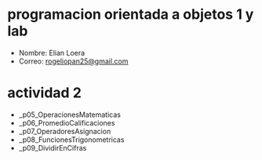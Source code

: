 # programacion orientada a objetos 1 y lab 

- Nombre: Elian Loera 
- Correo: rogeliopan25@gmail.com

# actividad 2

- _p05_OperacionesMatematicas
- _p06_PromedioCalificaciones
- _p07_OperadoresAsignacion
- _p08_FuncionesTrigonometricas
- _p09_DividirEnCifras
